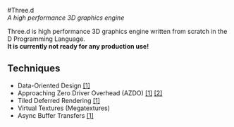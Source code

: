 #Three.d <br> _A high performance 3D graphics engine_


Three.d is high performance 3D graphics engine written from scratch in the D Programming Language.
<br>__It is currently not ready for any production use!__


## Techniques
* Data-Oriented Design [[1]](http://gameprogrammingpatterns.com/data-locality.html)
* Approaching Zero Driver Overhead (AZDO) [[1]](http://www.slideshare.net/CassEveritt/approaching-zero-driver-overhead) [[2]](http://www.openglsuperbible.com/2013/10/16/the-road-to-one-million-draws/)
* Tiled Deferred Rendering [[1]](http://dice.se/wp-content/uploads/GDC11_DX11inBF3_Public.pdf)
* Virtual Textures (Megatextures)
* Async Buffer Transfers [[1]](http://www.seas.upenn.edu/~pcozzi/OpenGLInsights/OpenGLInsights-AsynchronousBufferTransfers.pdf)

